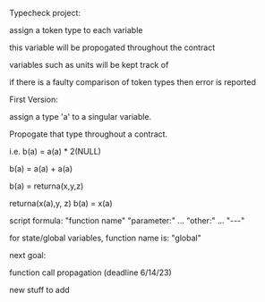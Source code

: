 Typecheck project:

assign a token type to each variable

this variable will be propogated throughout the contract

variables such as units will be kept track of

if there is a faulty comparison of token types then error is reported


First Version:

assign a type 'a' to a singular variable.

Propogate that type throughout a contract.

i.e. b(a) = a(a) * 2(NULL)

b(a) = a(a) + a(a)

b(a) = returna(x,y,z)

returna(x(a),y, z)
    b(a) = x(a)        

script formula:
"function name"
"parameter:"
...
"other:"
...
"---"

for state/global variables, function name is: "global"



next goal:

function call propagation (deadline 6/14/23)

new stuff to add
